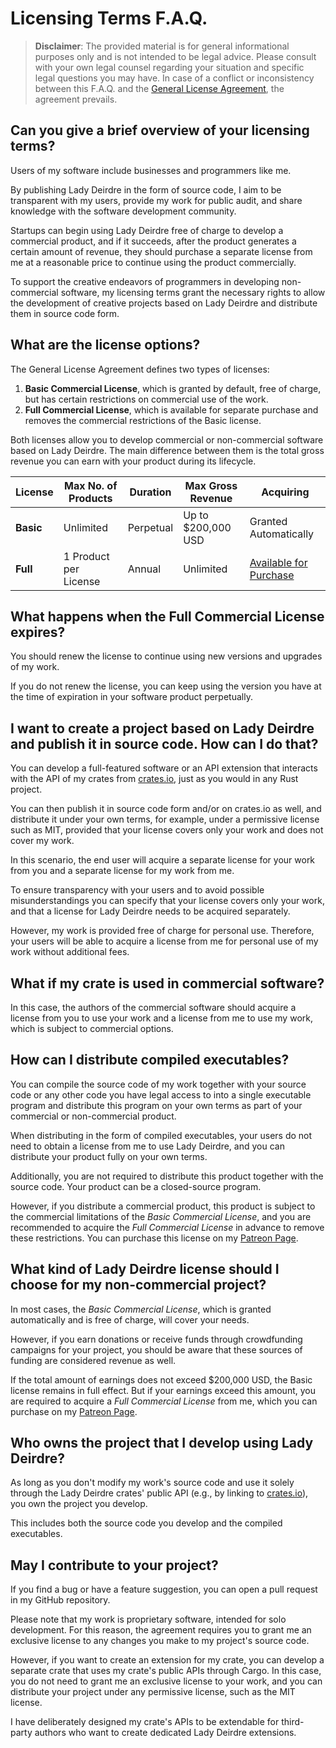 # Licensing Terms F.A.Q.

> **Disclaimer**: The provided material is for general informational purposes
  only and is not intended to be legal advice. Please consult with your own
  legal counsel regarding your situation and specific legal questions you may
  have. In case of a conflict or inconsistency between this F.A.Q. and the
  [General License Agreement](https://github.com/Eliah-Lakhin/lady-deirdre/blob/master/EULA.md),
  the agreement prevails.

## Can you give a brief overview of your licensing terms?

Users of my software include businesses and programmers like me.

By publishing Lady Deirdre in the form of source code, I aim to be transparent with
my users, provide my work for public audit, and share knowledge with the
software development community.

Startups can begin using Lady Deirdre free of charge to develop a commercial
product, and if it succeeds, after the product generates a certain amount of
revenue, they should purchase a separate license from me at a reasonable price
to continue using the product commercially.

To support the creative endeavors of programmers in developing non-commercial
software, my licensing terms grant the necessary rights to allow the development
of creative projects based on Lady Deirdre and distribute them in source code form.

## What are the license options?

The General License Agreement defines two types of licenses:

1. **Basic Commercial License**, which is granted by default, free of charge,
   but has certain restrictions on commercial use of the work.
2. **Full Commercial License**, which is available for separate purchase and
   removes the commercial restrictions of the Basic license.

Both licenses allow you to develop commercial or non-commercial software based
on Lady Deirdre. The main difference between them is the total gross revenue you can
earn with your product during its lifecycle.

| License   | Max No. of Products   | Duration  | Max Gross Revenue  | Acquiring                                                                                                                                                                                                       |
|-----------|-----------------------|-----------|--------------------|-----------------------------------------------------------------------------------------------------------------------------------------------------------------------------------------------------------------|
| **Basic** | Unlimited             | Perpetual | Up to $200,000 USD | Granted Automatically                                                                                                                                                                                           |
| **Full**  | 1 Product per License | Annual    | Unlimited          | [Available for Purchase](https://www.patreon.com/lakhin/shop/lady-deirdre-annual-full-commercial-240505?utm_medium=clipboard_copy&utm_source=copyLink&utm_campaign=productshare_fan&utm_content=join_link) |

## What happens when the Full Commercial License expires?

You should renew the license to continue using new versions and upgrades of
my work.

If you do not renew the license, you can keep using the version you have at the
time of expiration in your software product perpetually.

## I want to create a project based on Lady Deirdre and publish it in source code. How can I do that?

You can develop a full-featured software or an API extension that interacts
with the API of my crates from [crates.io](https://crates.io/crates/lady-deirdre),
just as you would in any Rust project.

You can then publish it in source code form and/or on crates.io as well, and
distribute it under your own terms, for example, under a permissive license
such as MIT, provided that your license covers only your work and does not
cover my work.

In this scenario, the end user will acquire a separate license for your work
from you and a separate license for my work from me.

To ensure transparency with your users and to avoid possible misunderstandings
you can specify that your license covers only your work, and that a license for
Lady Deirdre needs to be acquired separately.

However, my work is provided free of charge for personal use. Therefore, your
users will be able to acquire a license from me for personal use of my work
without additional fees.

## What if my crate is used in commercial software?

In this case, the authors of the commercial software should acquire a license
from you to use your work and a license from me to use my work, which is subject
to commercial options.

## How can I distribute compiled executables?

You can compile the source code of my work together with your source code or any
other code you have legal access to into a single executable program and
distribute this program on your own terms as part of your commercial or
non-commercial product.

When distributing in the form of compiled executables, your users do not need
to obtain a license from me to use Lady Deirdre, and you can distribute your product
fully on your own terms.

Additionally, you are not required to distribute this product together with the
source code. Your product can be a closed-source program.

However, if you distribute a commercial product, this product is subject to the
commercial limitations of the *Basic Commercial License*, and you are
recommended to acquire the *Full Commercial License* in advance to remove these
restrictions. You can purchase this license on my [Patreon Page](https://www.patreon.com/lakhin/shop/lady-deirdre-annual-full-commercial-240505?utm_medium=clipboard_copy&utm_source=copyLink&utm_campaign=productshare_fan&utm_content=join_link).

## What kind of Lady Deirdre license should I choose for my non-commercial project?

In most cases, the *Basic Commercial License*, which is granted automatically
and is free of charge, will cover your needs.

However, if you earn donations or receive funds through crowdfunding campaigns
for your project, you should be aware that these sources of funding are
considered revenue as well.

If the total amount of earnings does not exceed $200,000 USD, the Basic license
remains in full effect. But if your earnings exceed this amount, you are
required to acquire a *Full Commercial License* from me, which you can purchase
on my [Patreon Page](https://www.patreon.com/lakhin/shop/lady-deirdre-annual-full-commercial-240505?utm_medium=clipboard_copy&utm_source=copyLink&utm_campaign=productshare_fan&utm_content=join_link).

## Who owns the project that I develop using Lady Deirdre?

As long as you don't modify my work's source code and use it solely through the
Lady Deirdre crates' public API (e.g., by linking to
[crates.io](https://crates.io/crates/lady-deirdre)), you own the project you develop.

This includes both the source code you develop and the compiled executables.

## May I contribute to your project?

If you find a bug or have a feature suggestion, you can open a pull request
in my GitHub repository.

Please note that my work is proprietary software, intended for solo development.
For this reason, the agreement requires you to grant me an exclusive license
to any changes you make to my project's source code.

However, if you want to create an extension for my crate, you can develop a
separate crate that uses my crate's public APIs through Cargo. In this case, you
do not need to grant me an exclusive license to your work, and you can
distribute your project under any permissive license, such as the MIT license.

I have deliberately designed my crate's APIs to be extendable for third-party
authors who want to create dedicated Lady Deirdre extensions.
